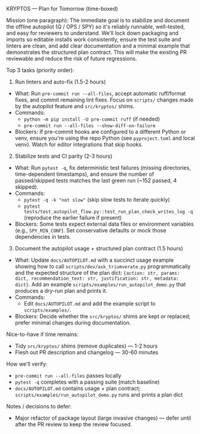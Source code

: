 KRYPTOS — Plan for Tomorrow (time-boxed)

Mission (one paragraph): The immediate goal is to stabilize and document the offline autopilot (Q /
OPS / SPY) so it's reliably runnable, well-tested, and easy for reviewers to understand. We'll lock
down packaging and imports so editable installs work consistently, ensure the test suite and linters
are clean, and add clear documentation and a minimal example that demonstrates the structured plan
contract. This will make the existing PR reviewable and reduce the risk of future regressions.

Top 3 tasks (priority order):

1) Run linters and auto-fix (1.5-2 hours)
- What: Run `pre-commit run --all-files`, accept automatic ruff/format fixes, and commit remaining
lint fixes. Focus on `scripts/` changes made by the autopilot feature and `src/kryptos/` shims.
- Commands:
  - `python -m pip install -U pre-commit ruff` (if needed)
  - `pre-commit run --all-files --show-diff-on-failure`
- Blockers: If pre-commit hooks are configured to a different Python or venv, ensure you're using
the repo Python (see `pyproject.toml` and local venv). Watch for editor integrations that skip
hooks.

2) Stabilize tests and CI parity (2-3 hours)
- What: Run `pytest -q`, fix deterministic test failures (missing directories, time-dependent
timestamps), and ensure the number of passed/skipped tests matches the last green run (~152 passed,
4 skipped).
- Commands:
  - `pytest -q -k "not slow"` (skip slow tests to iterate quickly)
  - `pytest tests/test_autopilot_flow.py::test_run_plan_check_writes_log -q` (reproduce the earlier
    failure if present)
- Blockers: Some tests expect external data files or environment variables (e.g., `SPY_MIN_CONF`).
Set conservative defaults or mock those dependencies in tests.

3) Document the autopilot usage + structured plan contract (1.5 hours)
- What: Update `docs/AUTOPILOT.md` with a succinct usage example showing how to call
`scripts/dev/ask_triumverate.py` programmatically and the expected structure of the plan dict:
`{action: str, params: dict, recommendation_text: str, justification: str, metadata: dict}`. Add an
example `scripts/examples/run_autopilot_demo.py` that produces a dry-run plan and prints it.
- Commands:
  - Edit `docs/AUTOPILOT.md` and add the example script to `scripts/examples/`.
- Blockers: Decide whether the `src/kryptos/` shims are kept or replaced; prefer minimal changes
during documentation.

Nice-to-have if time remains:
- Tidy `src/kryptos/` shims (remove duplicates) — 1-2 hours
- Flesh out PR description and changelog — 30-60 minutes

How we'll verify:
- `pre-commit run --all-files` passes locally
- `pytest -q` completes with a passing suite (match baseline)
- `docs/AUTOPILOT.md` contains usage + plan contract; `scripts/examples/run_autopilot_demo.py` runs
and prints a plan dict

Notes / decisions to defer:
- Major refactor of package layout (large invasive changes) — defer until after the PR review to
keep the review focused.
